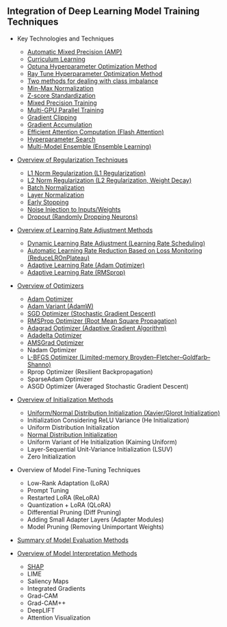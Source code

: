 
## Integration of Deep Learning Model Training Techniques

* Key Technologies and Techniques

  * [Automatic Mixed Precision (AMP)](https://github.com/pengsihua2023/Deep-Learning-Lecture-Notes-English/blob/main/08.%20Model%20training%20technology%20integration/Key%20technologies/Automatic%20Mixed%20Precision%20(AMP).md)
  * [Curriculum Learning](https://github.com/pengsihua2023/Deep-Learning-Lecture-Notes-English/blob/main/08.%20Model%20training%20technology%20integration/Key%20technologies/Curriculum%20Learning.md)
  * [Optuna Hyperparameter Optimization Method](https://github.com/pengsihua2023/Deep-Learning-Lecture-Notes-English/blob/main/08.%20Model%20training%20technology%20integration/Key%20technologies/Optuna%20Hyperparameter%20Optimization%20Method.md)
  * [Ray Tune Hyperparameter Optimization Method](https://github.com/pengsihua2023/Deep-Learning-Lecture-Notes-English/blob/main/08.%20Model%20training%20technology%20integration/Key%20technologies/Ray%20Tune%20Hyperparameter%20Optimization%20Method.md)
  * [Two methods for dealing with class imbalance](https://github.com/pengsihua2023/Deep-Learning-Lecture-Notes-English/blob/main/08.%20Model%20training%20technology%20integration/Key%20technologies/Two%20methods%20for%20dealing%20with%20class%20imbalance%3A%20weighted%20loss%20function%20and%20oversampling.md)
  * [Min-Max Normalization](https://github.com/pengsihua2023/Deep-Learning-Lecture-Notes-English/blob/main/08.%20Model%20training%20technology%20integration/Key%20technologies/Min-Max%20Normalization.md)
  * [Z-score Standardization](https://github.com/pengsihua2023/Deep-Learning-Lecture-Notes-English/blob/main/08.%20Model%20training%20technology%20integration/Key%20technologies/Z-score%20Standardization.md)
  * [Mixed Precision Training](https://github.com/pengsihua2023/Deep-Learning-Lecture-Notes-English/blob/main/08.%20Model%20training%20technology%20integration/Key%20technologies/Mixed%20Precision%20Training.md)
  * [Multi-GPU Parallel Training](https://github.com/pengsihua2023/Deep-Learning-Lecture-Notes-English/blob/main/08.%20Model%20training%20technology%20integration/Key%20technologies/Multi-GPU%20Parallel%20Training%20(Distributed%20Data%20Parallel%2C%20DDP).md)
  * [Gradient Clipping](https://github.com/pengsihua2023/Deep-Learning-Lecture-Notes-English/blob/main/08.%20Model%20training%20technology%20integration/Key%20technologies/Gradient%20Clipping.md)
  * [Gradient Accumulation](https://github.com/pengsihua2023/Deep-Learning-Lecture-Notes-English/blob/main/08.%20Model%20training%20technology%20integration/Key%20technologies/Gradient%20Accumulation.md)
  * [Efficient Attention Computation (Flash Attention)](https://github.com/pengsihua2023/Deep-Learning-Lecture-Notes-English/blob/main/08.%20Model%20training%20technology%20integration/Key%20technologies/Efficient%20Attention%20Computation%20(Flash%20Attention).md)
  * [Hyperparameter Search](https://github.com/pengsihua2023/Deep-Learning-Lecture-Notes-English/blob/main/08.%20Model%20training%20technology%20integration/Key%20technologies/Hyperparameter%20Search%20(Bayesian%20Optimization).md) 
  * [Multi-Model Ensemble (Ensemble Learning)](https://github.com/pengsihua2023/Deep-Learning-Lecture-Notes-English/blob/main/08.%20Model%20training%20technology%20integration/Key%20technologies/Multi-Model%20Ensemble%20(Ensemble%20Learning).md)

* [Overview of Regularization Techniques](https://github.com/pengsihua2023/Deep-Learning-Lecture-Notes-English/blob/main/08.%20Model%20training%20technology%20integration/Regularization%20techniques/Overview%20of%20Regularization%20Techniques.md)

  * [L1 Norm Regularization (L1 Regularization)](https://github.com/pengsihua2023/Deep-Learning-Lecture-Notes-English/blob/main/08.%20Model%20training%20technology%20integration/Regularization%20techniques/L1%20Norm%20Regularization.md)
  * [L2 Norm Regularization (L2 Regularization, Weight Decay)](https://github.com/pengsihua2023/Deep-Learning-Lecture-Notes-English/blob/main/08.%20Model%20training%20technology%20integration/Regularization%20techniques/L2%20Norm%20Regularization.md)
  * [Batch Normalization](https://github.com/pengsihua2023/Deep-Learning-Lecture-Notes-English/blob/main/08.%20Model%20training%20technology%20integration/Regularization%20techniques/Batch%20Normalization.md)
  * [Layer Normalization](https://github.com/pengsihua2023/Deep-Learning-Lecture-Notes-English/blob/main/08.%20Model%20training%20technology%20integration/Regularization%20techniques/Layer%20Normalization.md)
  * [Early Stopping](https://github.com/pengsihua2023/Deep-Learning-Lecture-Notes-English/blob/main/08.%20Model%20training%20technology%20integration/Regularization%20techniques/Early%20Stopping.md)
  * [Noise Injection to Inputs/Weights](https://github.com/pengsihua2023/Deep-Learning-Lecture-Notes-English/blob/main/08.%20Model%20training%20technology%20integration/Regularization%20techniques/Noise%20Injection%20to%20Inputs-Weights.md)
  * [Dropout (Randomly Dropping Neurons)](https://github.com/pengsihua2023/Deep-Learning-Lecture-Notes-English/blob/main/08.%20Model%20training%20technology%20integration/Regularization%20techniques/Dropout.md)
* [Overview of Learning Rate Adjustment Methods](https://github.com/pengsihua2023/Deep-Learning-Lecture-Notes-English/blob/main/08.%20Model%20training%20technology%20integration/Learning%20rate%20adjustment%20method/Overview%20of%20Learning%20Rate%20Adjustment%20Methods.md)

  * [Dynamic Learning Rate Adjustment (Learning Rate Scheduling)](https://github.com/pengsihua2023/Deep-Learning-Lecture-Notes-English/blob/main/08.%20Model%20training%20technology%20integration/Learning%20rate%20adjustment%20method/StepLR%20scheduler%20adjusts%20learning%20rate.md)
  * [Automatic Learning Rate Reduction Based on Loss Monitoring (ReduceLROnPlateau)](https://github.com/pengsihua2023/Deep-Learning-Lecture-Notes-English/blob/main/08.%20Model%20training%20technology%20integration/Learning%20rate%20adjustment%20method/ReduceLROnPlateau.md)
  * [Adaptive Learning Rate (Adam Optimizer)](https://github.com/pengsihua2023/Deep-Learning-Lecture-Notes-English/blob/main/08.%20Model%20training%20technology%20integration/Learning%20rate%20adjustment%20method/Adam%20optimizer%20adjusts%20learning%20rate.md)
  * [Adaptive Learning Rate (RMSprop)](https://github.com/pengsihua2023/Deep-Learning-Lecture-Notes-English/blob/main/08.%20Model%20training%20technology%20integration/Learning%20rate%20adjustment%20method/RMSprop%20adaptive%20learning%20rate.md)

* [Overview of Optimizers](https://github.com/pengsihua2023/Deep-Learning-Lecture-Notes-English/blob/main/08.%20Model%20training%20technology%20integration/Various%20optimizers/Optimizer%20Overview.md)

  * [Adam Optimizer](https://github.com/pengsihua2023/Deep-Learning-Lecture-Notes-English/blob/main/08.%20Model%20training%20technology%20integration/Various%20optimizers/Adam%20Optimizer.md)
  * [Adam Variant (AdamW)](https://github.com/pengsihua2023/Deep-Learning-Lecture-Notes-English/blob/main/08.%20Model%20training%20technology%20integration/Various%20optimizers/AdamW%20optimizer.md)
  * [SGD Optimizer (Stochastic Gradient Descent)](https://github.com/pengsihua2023/Deep-Learning-Lecture-Notes-English/blob/main/08.%20Model%20training%20technology%20integration/Various%20optimizers/SGD%20optimizer.md)
  * [RMSProp Optimizer (Root Mean Square Propagation)](https://github.com/pengsihua2023/Deep-Learning-Lecture-Notes-English/blob/main/08.%20Model%20training%20technology%20integration/Various%20optimizers/RMSProp%20Optimizer.md)
  * [Adagrad Optimizer (Adaptive Gradient Algorithm)](https://github.com/pengsihua2023/Deep-Learning-Lecture-Notes-English/blob/main/08.%20Model%20training%20technology%20integration/Various%20optimizers/Adagrad%20optimizer.md)
  * [Adadelta Optimizer](https://github.com/pengsihua2023/Deep-Learning-Lecture-Notes-English/blob/main/08.%20Model%20training%20technology%20integration/Various%20optimizers/Adadelta%20Optimizer.md)
  * [AMSGrad Optimizer](https://github.com/pengsihua2023/Deep-Learning-Lecture-Notes-English/blob/main/08.%20Model%20training%20technology%20integration/Various%20optimizers/AMSGrad%20optimizer.md)
  * Nadam Optimizer
  * [L-BFGS Optimizer (Limited-memory Broyden–Fletcher–Goldfarb–Shanno)](https://github.com/pengsihua2023/Deep-Learning-Lecture-Notes-English/blob/main/08.%20Model%20training%20technology%20integration/Various%20optimizers/L-BFGS%20Optimizer.md)
  * Rprop Optimizer (Resilient Backpropagation)
  * SparseAdam Optimizer
  * ASGD Optimizer (Averaged Stochastic Gradient Descent)

* [Overview of Initialization Methods](https://github.com/pengsihua2023/Deep-Learning-Lecture-Notes-English/blob/main/08.%20Model%20training%20technology%20integration/Initialization%20methods/Initialization%20Method%20Overview.md)

  * [Uniform/Normal Distribution Initialization (Xavier/Glorot Initialization)](https://github.com/pengsihua2023/Deep-Learning-Lecture-Notes-English/blob/main/08.%20Model%20training%20technology%20integration/Initialization%20methods/Xavier-Glorot%20Initialization.md)
  * Initialization Considering ReLU Variance (He Initialization)
  * Uniform Distribution Initialization
  * [Normal Distribution Initialization](https://github.com/pengsihua2023/Deep-Learning-Lecture-Notes-English/blob/main/08.%20Model%20training%20technology%20integration/Initialization%20methods/Normal%20Initialization.md)
  * Uniform Variant of He Initialization (Kaiming Uniform)
  * Layer-Sequential Unit-Variance Initialization (LSUV)
  * Zero Initialization

* Overview of Model Fine-Tuning Techniques

  * Low-Rank Adaptation (LoRA)
  * Prompt Tuning
  * Restarted LoRA (ReLoRA)
  * Quantization + LoRA (QLoRA)
  * Differential Pruning (Diff Pruning)
  * Adding Small Adapter Layers (Adapter Modules)
  * Model Pruning (Removing Unimportant Weights)

* [Summary of Model Evaluation Methods](https://github.com/pengsihua2023/Deep-Learning-Lecture-Notes-English/blob/main/08.%20Model%20training%20technology%20integration/Model%20evaluation%20methods/Summary%20of%20Model%20Evaluation%20Methods.md)

* [Overview of Model Interpretation Methods](https://github.com/pengsihua2023/Deep-Learning-Lecture-Notes-English/blob/main/08.%20Model%20training%20technology%20integration/Model%20interpretation%20methods/Overview%20of%20Model%20Interpretation%20Methods.md)

  * [SHAP](https://github.com/pengsihua2023/Deep-Learning-Lecture-Notes-English/blob/main/08.%20Model%20training%20technology%20integration/Model%20interpretation%20methods/SHAP.md)
  * LIME
  * Saliency Maps
  * Integrated Gradients
  * Grad-CAM
  * Grad-CAM++
  * DeepLIFT
  * Attention Visualization
